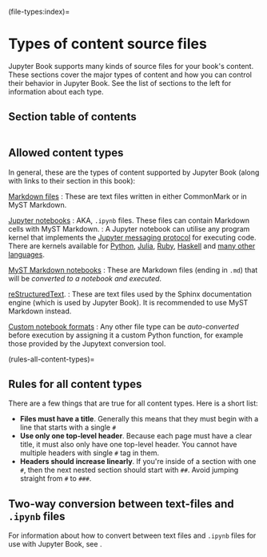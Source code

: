 (file-types:index)=
# Types of content source files

Jupyter Book supports many kinds of source files for your book's content.
These sections cover the major types of content and how you can control their behavior in Jupyter Book.
See the list of sections to the left for information about each type.

## Section table of contents

```{tableofcontents}
```

## Allowed content types

In general, these are the types of content supported by Jupyter Book (along with
links to their section in this book):

[Markdown files](./markdown.md)
: These are text files written in either CommonMark or in MyST Markdown.

[Jupyter notebooks](./notebooks.ipynb)
: AKA, `.ipynb` files. These files can contain Markdown cells with MyST Markdown.
: A Jupyter notebook can utilise any program kernel that implements the [Jupyter messaging protocol](http://jupyter-client.readthedocs.io/en/latest/messaging.html) for executing code.
  There are kernels available for [Python](http://ipython.org/notebook.html), [Julia](https://github.com/JuliaLang/IJulia.jl), [Ruby](https://github.com/minad/iruby), [Haskell](https://github.com/gibiansky/IHaskell) and [many other languages](https://github.com/jupyter/jupyter/wiki/Jupyter-kernels).

[MyST Markdown notebooks](./myst-notebooks.md)
: These are Markdown files (ending in `.md`) that will be *converted to a notebook and executed*.

[reStructuredText](./restructuredtext.md).
: These are text files used by the Sphinx documentation engine (which is used by Jupyter Book).
  It is recommended to use MyST Markdown instead.

[Custom notebook formats](file-types:custom)
: Any other file type can be *auto-converted* before execution by assigning it a custom Python function, for example those provided by the Jupytext conversion tool.

(rules-all-content-types)=
## Rules for all content types

There are a few things that are true for all content types. Here is a short list:

* **Files must have a title**. Generally this means that they must begin with
  a line that starts with a single `#`
* **Use only one top-level header**. Because each page must have a clear
  title, it must also only have one top-level header. You cannot have multiple
  headers with single `#` tag in them.
* **Headers should increase linearly**. If you're inside of a section with
  one `#`, then the next nested section should start with `##`. Avoid jumping straight
  from `#` to `###`.

## Two-way conversion between text-files and `.ipynb` files

For information about how to convert between text files and `.ipynb` files for use
with Jupyter Book, see [](file-types:custom:jupytext).
